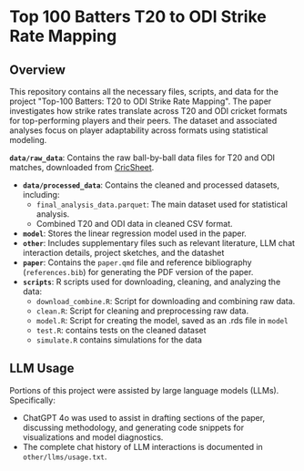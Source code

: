 # Top 100 Batters T20 to ODI Strike Rate Mapping

## Overview
This repository contains all the necessary files, scripts, and data for the project "Top-100 Batters: T20 to ODI Strike Rate Mapping". The paper investigates how strike rates translate across T20 and ODI cricket formats for top-performing players and their peers. The dataset and associated analyses focus on player adaptability across formats using statistical modeling.

**`data/raw_data`**: Contains the raw ball-by-ball data files for T20 and ODI matches, downloaded from [CricSheet](https://cricsheet.org/).
- **`data/processed_data`**: Contains the cleaned and processed datasets, including:
  - `final_analysis_data.parquet`: The main dataset used for statistical analysis.
  - Combined T20 and ODI data in cleaned CSV format.
- **`model`**: Stores the linear regression model used in the paper.
- **`other`**: Includes supplementary files such as relevant literature, LLM chat interaction details, project sketches, and the datashet
- **`paper`**: Contains the `paper.qmd` file and reference bibliography (`references.bib`) for generating the PDF version of the paper.
- **`scripts`**: R scripts used for downloading, cleaning, and analyzing the data:
  - `download_combine.R`: Script for downloading and combining raw data.
  - `clean.R`: Script for cleaning and preprocessing raw data.
  - `model.R`: Script for creating the model, saved as an .rds file in `model`
  - `test.R`: contains tests on the cleaned dataset
  - `simulate.R` contains simulations for the data
 
## LLM Usage

Portions of this project were assisted by large language models (LLMs). Specifically:
- ChatGPT 4o was used to assist in drafting sections of the paper, discussing methodology, and generating code snippets for visualizations and model diagnostics.
- The complete chat history of LLM interactions is documented in `other/llms/usage.txt`.
